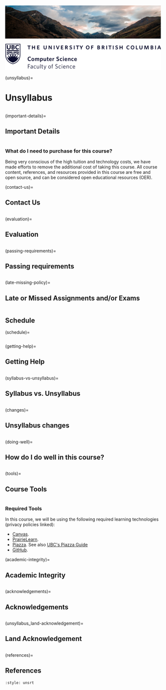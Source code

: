 ![](../images/header.jpg)

![](../images/UBC_CS.png)

(unsyllabus)=
# Unsyllabus

```{include} unsyllabus_bits/main_nav.md
```

<!-- 
```{figure} ../images/construction.jpeg
---
width: 750px
name: Under Construction.
---
This course website is currently under construction. It will continue to be updated and will be released closer to the course start date. [Photo by Mabel Amber from Pexels](https://www.pexels.com/photo/traffic-red-blue-sign-117602/). 
```
 -->

(important-details)=
## Important Details

```{include} unsyllabus_bits/important_details.md
```

### What do I need to purchase for this course?

Being very conscious of the high tuition and technology costs, we have made efforts to remove the additional cost of taking this course.
All course content, references, and resources provided in this course are free and open source, and can be considered open educational resources (OER).

<div class="page_break"> </div>

(contact-us)=
## Contact Us

```{include} syllabus_bits/teaching_team.md
```
(evaluation)=
## Evaluation

```{include} syllabus_bits/grading_practices_detailed.md
```

(passing-requirements)=
## Passing requirements

```{include} syllabus_bits/passing_requirement.md
```

(late-missing-policy)=
## Late or Missed Assignments and/or Exams

```{include} syllabus_bits/late_policy.md
```


<!--
## Learning Intentions
(learning-intentions)=
```{include} syllabus_bits/course_LOs.md
``` 
-->

<div class="page_break"> </div>

## Schedule

(schedule)=
```{include} syllabus_bits/schedule.md
```

<div class="page_break"> </div>

(getting-help)=
## Getting Help

```{include} unsyllabus_bits/getting_help.md
```

(syllabus-vs-unsyllabus)=
## Syllabus vs. Unsyllabus

```{include} unsyllabus_bits/why_syllabus_unsyllabus.md
```

<div class="page_break"> </div>

(changes)=
## Unsyllabus changes

```{include} unsyllabus_bits/changes.md
```

(doing-well)=
## How do I do well in this course?

```{include} unsyllabus_bits/doing_well_cpsc.md
```

<div class="page_break"> </div>

(tools)=
## Course Tools

```{include} unsyllabus_bits/course_tools.md
```

### Required Tools

In this course, we will be using the following required learning technologies (privacy policies linked): 

- [Canvas](https://faculty.canvas.ubc.ca/canvas-privacy/).
- [PrairieLearn](https://www.prairielearn.com/legal/privacy).
- [Piazza](https://piazza.com/legal/privacy).  See also [UBC's Piazza Guide](https://lthub.ubc.ca/guides/piazza-instructor-guide/)
- [GitHub](https://docs.github.com/en/github/site-policy/github-privacy-statement).
<!--
- [Ed Discussion](https://edstem.org/privacy)

```{include} unsyllabus_bits/tools/canvas.md
```

```{include} unsyllabus_bits/tools/ed_discussion.md
```

```{include} unsyllabus_bits/tools/github.md
```

```{include} unsyllabus_bits/tools/prairielearn.md
```

- [Sli.do](https://www.slido.com/terms?experience_id=1&utm_campaign=_eid-007-control&utm_source=www.slido.com-_ab#privacy-policy)
```{include} unsyllabus_bits/tools/slido.md
```
- [Gradescope](https://www.gradescope.com/privacy)

```{include} unsyllabus_bits/tools/gradescope.md
```

### What type of information will I collect about you in this course?

```{include} ../about/syllabus_bits/learning_analytics.md
```

<div class="page_break"> </div>

(philosophy)=
## Teaching Philosophy

```{include} unsyllabus_bits/teaching_philosophy.md
```
-->

(academic-integrity)=
## Academic Integrity

```{include} unsyllabus_bits/academic_integrity.md
```

<div class="page_break"> </div>

<!--
(withdrawing)=
## What should I think about if I'm considering withdrawing from the course?

```{include} unsyllabus_bits/withdrawing.md
```
-->

(acknowledgements)=
## Acknowledgements

```{include} unsyllabus_bits/acknowledgements.md
```

(unsyllabus_land-acknowledgement)=
## Land Acknowledgement

```{include} syllabus_bits/land_acknowledgement.md
```

(references)=
## References

```{bibliography}
:style: unsrt
```